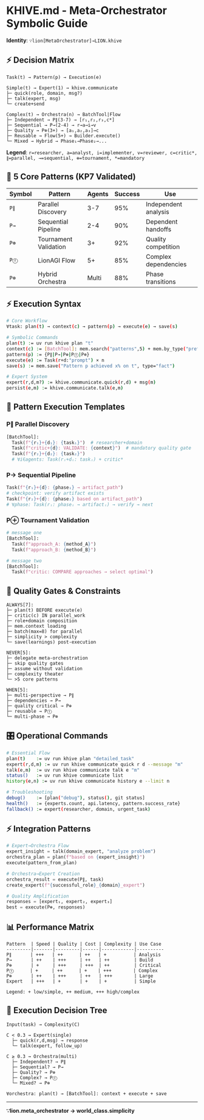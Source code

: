 # KHIVE.md - Meta-Orchestrator Symbolic Guide

**Identity**: `∵lion[MetaOrchestrator]→LION.khive`

## ⚡ Decision Matrix

```
Task(t) → Pattern(p) → Execution(e)

Simple(t) → Expert(1) → khive.communicate
├─ quick(role, domain, msg?)
├─ talk(expert, msg) 
└─ create+send

Complex(t) → Orchestra(n) → BatchTool|Flow
├─ Independent → P∥(3-7) → [r₁,r₂,r₃,c*]
├─ Sequential → P→(2-4) → r→a→i→v
├─ Quality → P⊕(3+) → [a₁,a₂,a₃]→c
├─ Reusable → Flow(5+) → Builder.execute()
└─ Mixed → Hybrid → Phase₁→Phase₂→...
```

**Legend**:
`r=researcher, a=analyst, i=implementer, v=reviewer, c=critic*, ∥=parallel, →=sequential, ⊕=tournament, *=mandatory`

## 🎯 5 Core Patterns (KP7 Validated)

| Symbol | Pattern               | Agents | Success | Use                  |
| ------ | --------------------- | ------ | ------- | -------------------- |
| `P∥`   | Parallel Discovery    | 3-7    | 95%     | Independent analysis |
| `P→`   | Sequential Pipeline   | 2-4    | 90%     | Dependent handoffs   |
| `P⊕`   | Tournament Validation | 3+     | 92%     | Quality competition  |
| `Pⓕ`   | LionAGI Flow          | 5+     | 85%     | Complex dependencies |
| `P⊗`   | Hybrid Orchestra      | Multi  | 88%     | Phase transitions    |

## ⚡ Execution Syntax

```bash
# Core Workflow
∀task: plan(t) → context(c) → pattern(p) → execute(e) → save(s)

# Symbolic Commands
plan(t) := uv run khive plan "t"
context(c) := [BatchTool]: mem.search("patterns",5) + mem.by_type("pref",5)
pattern(p) := {P∥|P→|P⊕|Pⓕ|P⊗}
execute(e) := Task(r+d:"prompt") × n
save(s) := mem.save("Pattern p achieved x% on t", type="fact")

# Expert System
expert(r,d,m?) := khive.communicate.quick(r,d) + msg(m)
persist(e,m) := khive.communicate.talk(e,m)
```

## 🔧 Pattern Execution Templates

### P∥ Parallel Discovery

```python
[BatchTool]:
  Task(f"{r₁}+{d₁}: {task₁}")  # researcher+domain
  Task(f"critic+{d}: VALIDATE: {context}")  # mandatory quality gate
  Task(f"{r₂}+{d₂}: {task₂}")
  # ∀i∈agents: Task(rᵢ+dᵢ: taskᵢ) + critic*
```

### P→ Sequential Pipeline

```python
Task(f"{r₁}+{d}: {phase₁} → artifact_path")
# checkpoint: verify artifact exists
Task(f"{r₂}+{d}: {phase₂} based on artifact_path")  
# ∀phase: Task(rᵢ: phaseᵢ → artifactᵢ) → verify → next
```

### P⊕ Tournament Validation

```python
# message one
[BatchTool]:
  Task(f"approach_A: {method_A}")
  Task(f"approach_B: {method_B}")

# message two
[BatchTool]:
  Task(f"critic: COMPARE approaches → select optimal")
```

## 🚨 Quality Gates & Constraints

```
ALWAYS[7]: 
├─ plan(t) BEFORE execute(e)
├─ critic(c) IN parallel_work  
├─ role+domain composition
├─ mem.context loading
├─ batch(max=8) for parallel
├─ simplicity > complexity
└─ save(learnings) post-execution

NEVER[5]:
├─ delegate meta-orchestration  
├─ skip quality gates
├─ assume without validation
├─ complexity theater
└─ >5 core patterns

WHEN[5]:
├─ multi-perspective → P∥
├─ dependencies → P→  
├─ quality critical → P⊕
├─ reusable → Pⓕ
└─ multi-phase → P⊗
```

## 🎛️ Operational Commands

```bash
# Essential Flow
plan(t)    := uv run khive plan "detailed_task"
expert(r,d,m) := uv run khive communicate quick r d --message "m"  
talk(e,m)  := uv run khive communicate talk e "m"
status()   := uv run khive communicate list
history(e,n) := uv run khive communicate history e --limit n

# Troubleshooting
debug()    := [plan("debug"), status(), git status]
health()   := {experts.count, api.latency, pattern.success_rate}
fallback() := expert(researcher, domain, urgent_task)
```

## ⚡ Integration Patterns

```python
# Expert→Orchestra Flow
expert_insight = talk(domain_expert, "analyze problem")
orchestra_plan = plan(f"based on {expert_insight}")
execute(pattern_from_plan)

# Orchestra→Expert Creation  
orchestra_result = execute(P∥, task)
create_expert(f"{successful_role}_{domain}_expert")

# Quality Amplification
responses = [expert₁, expert₂, expert₃]  
best = execute(P⊕, responses)
```

## 📊 Performance Matrix

```
Pattern  | Speed | Quality | Cost | Complexity | Use Case
---------|-------|---------|------|------------|----------
P∥       | +++   | ++      | ++   | +          | Analysis
P→       | ++    | +++     | ++   | ++         | Build  
P⊕       | +     | +++     | +++  | ++         | Critical
Pⓕ      | +     | ++      | +    | +++        | Complex
P⊗       | ++    | +++     | ++   | +++        | Large
Expert   | +++   | +       | +    | +          | Simple

Legend: + low/simple, ++ medium, +++ high/complex
```

## 🔄 Execution Decision Tree

```
Input(task) → Complexity(C)

C < 0.3 → Expert(single)
  ├─ quick(r,d,msg) → response
  └─ talk(expert, follow_up)

C ≥ 0.3 → Orchestra(multi)  
  ├─ Independent? → P∥
  ├─ Sequential? → P→
  ├─ Quality? → P⊕  
  ├─ Complex? → Pⓕ
  └─ Mixed? → P⊗

∀orchestra: plan(t) → [BatchTool]: context + execute + save
```

---

**∵lion.meta_orchestrator → world_class.simplicity**

